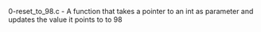 0-reset_to_98.c - A function that takes a pointer to an int as parameter and updates the value it points to to 98

